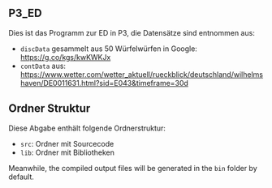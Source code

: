 ## P3_ED

Dies ist das Programm zur ED in P3, die Datensätze sind entnommen aus:
- `discData` gesammelt aus 50 Würfelwürfen in Google: https://g.co/kgs/kwKWKJx
- `contData` aus: https://www.wetter.com/wetter_aktuell/rueckblick/deutschland/wilhelmshaven/DE0011631.html?sid=E043&timeframe=30d

## Ordner Struktur

Diese Abgabe enthält folgende Ordnerstruktur:

- `src`: Ordner mit Sourcecode
- `lib`: Ordner mit Bibliotheken

Meanwhile, the compiled output files will be generated in the `bin` folder by default.
